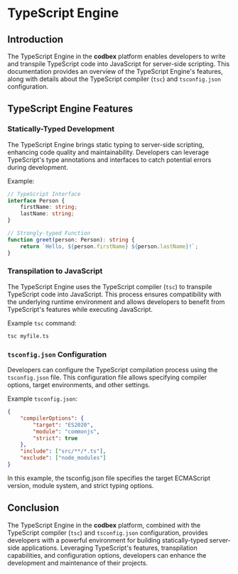 # TypeScript Engine

## Introduction

The TypeScript Engine in the __codbex__ platform enables developers to write and transpile TypeScript code into JavaScript for server-side scripting. This documentation provides an overview of the TypeScript Engine's features, along with details about the TypeScript compiler (`tsc`) and `tsconfig.json` configuration.

## TypeScript Engine Features

### Statically-Typed Development

The TypeScript Engine brings static typing to server-side scripting, enhancing code quality and maintainability. Developers can leverage TypeScript's type annotations and interfaces to catch potential errors during development.

Example:

```typescript
// TypeScript Interface
interface Person {
    firstName: string;
    lastName: string;
}

// Strongly-typed Function
function greet(person: Person): string {
    return `Hello, ${person.firstName} ${person.lastName}!`;
}
```

### Transpilation to JavaScript

The TypeScript Engine uses the TypeScript compiler (`tsc`) to transpile TypeScript code into JavaScript. This process ensures compatibility with the underlying runtime environment and allows developers to benefit from TypeScript's features while executing JavaScript.

Example `tsc` command:

```bash
tsc myfile.ts
```

### `tsconfig.json` Configuration

Developers can configure the TypeScript compilation process using the `tsconfig.json` file. This configuration file allows specifying compiler options, target environments, and other settings.

Example `tsconfig.json`:

```json
{
    "compilerOptions": {
        "target": "ES2020",
        "module": "commonjs",
        "strict": true
    },
    "include": ["src/**/*.ts"],
    "exclude": ["node_modules"]
}
```

In this example, the tsconfig.json file specifies the target ECMAScript version, module system, and strict typing options.

## Conclusion

The TypeScript Engine in the __codbex__ platform, combined with the TypeScript compiler (`tsc`) and `tsconfig.json` configuration, provides developers with a powerful environment for building statically-typed server-side applications. Leveraging TypeScript's features, transpilation capabilities, and configuration options, developers can enhance the development and maintenance of their projects.

